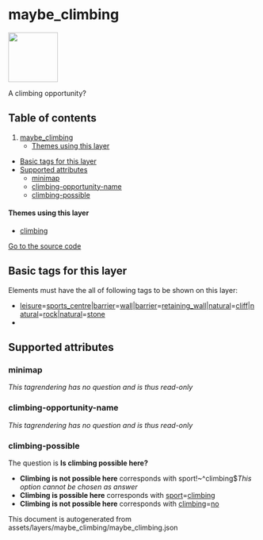 

 maybe_climbing 
================



<img src='https://mapcomplete.osm.be/./assets/themes/climbing/climbing_unknown.svg' height="100px"> 

A climbing opportunity?




## Table of contents

1. [maybe_climbing](#maybe_climbing)
      * [Themes using this layer](#themes-using-this-layer)
  - [Basic tags for this layer](#basic-tags-for-this-layer)
  - [Supported attributes](#supported-attributes)
    + [minimap](#minimap)
    + [climbing-opportunity-name](#climbing-opportunity-name)
    + [climbing-possible](#climbing-possible)










#### Themes using this layer 





  - [climbing](https://mapcomplete.osm.be/climbing)


[Go to the source code](../assets/layers/maybe_climbing/maybe_climbing.json)



 Basic tags for this layer 
---------------------------



Elements must have the all of following tags to be shown on this layer:



  - <a href='https://wiki.openstreetmap.org/wiki/Key:leisure' target='_blank'>leisure</a>=<a href='https://wiki.openstreetmap.org/wiki/Tag:leisure%3Dsports_centre' target='_blank'>sports_centre</a>|<a href='https://wiki.openstreetmap.org/wiki/Key:barrier' target='_blank'>barrier</a>=<a href='https://wiki.openstreetmap.org/wiki/Tag:barrier%3Dwall' target='_blank'>wall</a>|<a href='https://wiki.openstreetmap.org/wiki/Key:barrier' target='_blank'>barrier</a>=<a href='https://wiki.openstreetmap.org/wiki/Tag:barrier%3Dretaining_wall' target='_blank'>retaining_wall</a>|<a href='https://wiki.openstreetmap.org/wiki/Key:natural' target='_blank'>natural</a>=<a href='https://wiki.openstreetmap.org/wiki/Tag:natural%3Dcliff' target='_blank'>cliff</a>|<a href='https://wiki.openstreetmap.org/wiki/Key:natural' target='_blank'>natural</a>=<a href='https://wiki.openstreetmap.org/wiki/Tag:natural%3Drock' target='_blank'>rock</a>|<a href='https://wiki.openstreetmap.org/wiki/Key:natural' target='_blank'>natural</a>=<a href='https://wiki.openstreetmap.org/wiki/Tag:natural%3Dstone' target='_blank'>stone</a>
  - 




 Supported attributes 
----------------------





### minimap 



_This tagrendering has no question and is thus read-only_





### climbing-opportunity-name 



_This tagrendering has no question and is thus read-only_





### climbing-possible 



The question is **Is climbing possible here?**





  - **Climbing is not possible here** corresponds with sport!~^climbing$_This option cannot be chosen as answer_
  - **Climbing is possible here** corresponds with <a href='https://wiki.openstreetmap.org/wiki/Key:sport' target='_blank'>sport</a>=<a href='https://wiki.openstreetmap.org/wiki/Tag:sport%3Dclimbing' target='_blank'>climbing</a>
  - **Climbing is not possible here** corresponds with <a href='https://wiki.openstreetmap.org/wiki/Key:climbing' target='_blank'>climbing</a>=<a href='https://wiki.openstreetmap.org/wiki/Tag:climbing%3Dno' target='_blank'>no</a>
 

This document is autogenerated from assets/layers/maybe_climbing/maybe_climbing.json